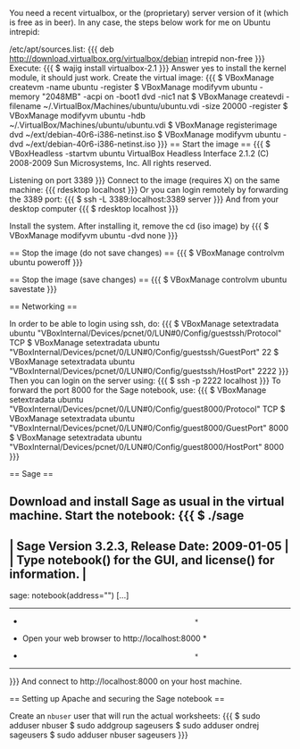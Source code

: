 You need a recent virtualbox, or the (proprietary) server version of it (which is free as in beer). In any case, the steps below work for me on Ubuntu intrepid:


/etc/apt/sources.list:
{{{
deb http://download.virtualbox.org/virtualbox/debian intrepid non-free
}}}
Execute:
{{{
$ wajig install virtualbox-2.1
}}}
Answer yes to install the kernel module, it should just work. Create the virtual image:
{{{
$ VBoxManage createvm -name ubuntu -register
$ VBoxManage modifyvm ubuntu -memory "2048MB" -acpi on -boot1 dvd -nic1 nat
$ VBoxManage createvdi -filename ~/.VirtualBox/Machines/ubuntu/ubuntu.vdi -size 20000 -register
$ VBoxManage modifyvm ubuntu -hdb ~/.VirtualBox/Machines/ubuntu/ubuntu.vdi
$ VBoxManage registerimage dvd ~/ext/debian-40r6-i386-netinst.iso
$ VBoxManage modifyvm ubuntu -dvd ~/ext/debian-40r6-i386-netinst.iso
}}}
== Start the image ==
{{{
$ VBoxHeadless -startvm ubuntu
VirtualBox Headless Interface 2.1.2
(C) 2008-2009 Sun Microsystems, Inc.
All rights reserved.

Listening on port 3389
}}}
Connect to the image (requires X) on the same machine:
{{{
rdesktop localhost
}}}
Or you can login remotely by forwarding the 3389 port:
{{{
$ ssh -L 3389:localhost:3389 server
}}}
And from your desktop computer
{{{
$ rdesktop localhost
}}}

Install the system. After installing it, remove the cd (iso image) by
{{{
$ VBoxManage modifyvm ubuntu -dvd none
}}}

== Stop the image (do not save changes) ==
{{{
$ VBoxManage controlvm ubuntu poweroff
}}}

== Stop the image (save changes) ==
{{{
$ VBoxManage controlvm ubuntu savestate
}}}


== Networking ==

In order to be able to login using ssh, do:
{{{
$ VBoxManage setextradata ubuntu "VBoxInternal/Devices/pcnet/0/LUN#0/Config/guestssh/Protocol" TCP
$ VBoxManage setextradata ubuntu "VBoxInternal/Devices/pcnet/0/LUN#0/Config/guestssh/GuestPort" 22
$ VBoxManage setextradata ubuntu "VBoxInternal/Devices/pcnet/0/LUN#0/Config/guestssh/HostPort" 2222
}}}
Then you can login on the server using:
{{{
$ ssh -p 2222 localhost
}}}
To forward the port 8000 for the Sage notebook, use:
{{{
$ VBoxManage setextradata ubuntu "VBoxInternal/Devices/pcnet/0/LUN#0/Config/guest8000/Protocol" TCP
$ VBoxManage setextradata ubuntu "VBoxInternal/Devices/pcnet/0/LUN#0/Config/guest8000/GuestPort" 8000
$ VBoxManage setextradata ubuntu "VBoxInternal/Devices/pcnet/0/LUN#0/Config/guest8000/HostPort" 8000
}}}

== Sage ==

Download and install Sage as usual in the virtual machine. Start the notebook:
{{{
$ ./sage
----------------------------------------------------------------------
| Sage Version 3.2.3, Release Date: 2009-01-05                       |
| Type notebook() for the GUI, and license() for information.        |
----------------------------------------------------------------------
sage: notebook(address="")
[...]
**************************************************
*                                                *
* Open your web browser to http://localhost:8000 *
*                                                *
**************************************************
}}}
And connect to http://localhost:8000 on your host machine.


== Setting up Apache and securing the Sage notebook ==

Create an `nbuser` user that will run the actual worksheets:
{{{
$ sudo adduser nbuser
$ sudo addgroup sageusers
$ sudo adduser ondrej sageusers
$ sudo adduser nbuser sageusers
}}}
